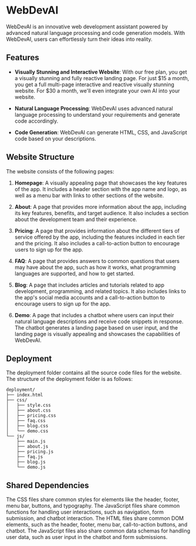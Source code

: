 # WebDevAI

WebDevAI is an innovative web development assistant powered by advanced natural language processing and code generation models. With WebDevAI, users can effortlessly turn their ideas into reality. 

## Features

- **Visually Stunning and Interactive Website**: With our free plan, you get a visually stunning and fully reactive landing page. For just $15 a month, you get a full multi-page interactive and reactive visually stunning website. For $30 a month, we'll even integrate your own AI into your website.

- **Natural Language Processing**: WebDevAI uses advanced natural language processing to understand your requirements and generate code accordingly.

- **Code Generation**: WebDevAI can generate HTML, CSS, and JavaScript code based on your descriptions.

## Website Structure

The website consists of the following pages:

1. **Homepage**: A visually appealing page that showcases the key features of the app. It includes a header section with the app name and logo, as well as a menu bar with links to other sections of the website.

2. **About**: A page that provides more information about the app, including its key features, benefits, and target audience. It also includes a section about the development team and their experience.

3. **Pricing**: A page that provides information about the different tiers of service offered by the app, including the features included in each tier and the pricing. It also includes a call-to-action button to encourage users to sign up for the app.

4. **FAQ**: A page that provides answers to common questions that users may have about the app, such as how it works, what programming languages are supported, and how to get started.

5. **Blog**: A page that includes articles and tutorials related to app development, programming, and related topics. It also includes links to the app's social media accounts and a call-to-action button to encourage users to sign up for the app.

6. **Demo**: A page that includes a chatbot where users can input their natural language descriptions and receive code snippets in response. The chatbot generates a landing page based on user input, and the landing page is visually appealing and showcases the capabilities of WebDevAI.

## Deployment

The deployment folder contains all the source code files for the website. The structure of the deployment folder is as follows:

```
deployment/
├── index.html
├── css/
│   ├── style.css
│   ├── about.css
│   ├── pricing.css
│   ├── faq.css
│   ├── blog.css
│   └── demo.css
└── js/
    ├── main.js
    ├── about.js
    ├── pricing.js
    ├── faq.js
    ├── blog.js
    └── demo.js
```

## Shared Dependencies

The CSS files share common styles for elements like the header, footer, menu bar, buttons, and typography. The JavaScript files share common functions for handling user interactions, such as navigation, form submission, and chatbot interaction. The HTML files share common DOM elements, such as the header, footer, menu bar, call-to-action buttons, and chatbot. The JavaScript files also share common data schemas for handling user data, such as user input in the chatbot and form submissions.
